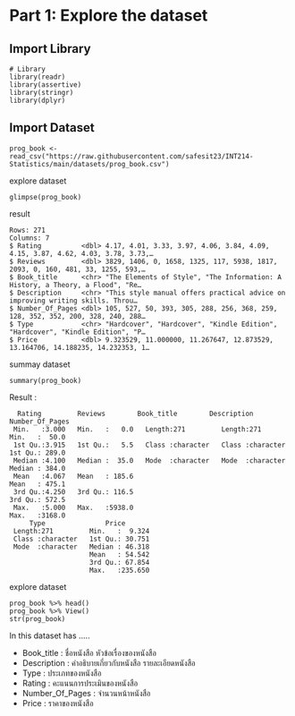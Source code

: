 # Part 1: Explore the dataset
## Import Library

```{R}
# Library
library(readr)
library(assertive)
library(stringr)
library(dplyr)
```
## Import Dataset
```{R}
prog_book <- read_csv("https://raw.githubusercontent.com/safesit23/INT214-Statistics/main/datasets/prog_book.csv")
```
explore dataset
```{R}
glimpse(prog_book)
```
result
```{R}
Rows: 271
Columns: 7
$ Rating          <dbl> 4.17, 4.01, 3.33, 3.97, 4.06, 3.84, 4.09, 4.15, 3.87, 4.62, 4.03, 3.78, 3.73,…
$ Reviews         <dbl> 3829, 1406, 0, 1658, 1325, 117, 5938, 1817, 2093, 0, 160, 481, 33, 1255, 593,…
$ Book_title      <chr> "The Elements of Style", "The Information: A History, a Theory, a Flood", "Re…
$ Description     <chr> "This style manual offers practical advice on improving writing skills. Throu…
$ Number_Of_Pages <dbl> 105, 527, 50, 393, 305, 288, 256, 368, 259, 128, 352, 352, 200, 328, 240, 288…
$ Type            <chr> "Hardcover", "Hardcover", "Kindle Edition", "Hardcover", "Kindle Edition", "P…
$ Price           <dbl> 9.323529, 11.000000, 11.267647, 12.873529, 13.164706, 14.188235, 14.232353, 1…
```
summay dataset
```{R}
summary(prog_book)
```
Result :
```{R}
  Rating         Reviews        Book_title        Description        Number_Of_Pages 
 Min.   :3.000   Min.   :   0.0   Length:271         Length:271         Min.   :  50.0  
 1st Qu.:3.915   1st Qu.:   5.5   Class :character   Class :character   1st Qu.: 289.0  
 Median :4.100   Median :  35.0   Mode  :character   Mode  :character   Median : 384.0  
 Mean   :4.067   Mean   : 185.6                                         Mean   : 475.1  
 3rd Qu.:4.250   3rd Qu.: 116.5                                         3rd Qu.: 572.5  
 Max.   :5.000   Max.   :5938.0                                         Max.   :3168.0  
     Type               Price        
 Length:271         Min.   :  9.324  
 Class :character   1st Qu.: 30.751  
 Mode  :character   Median : 46.318  
                    Mean   : 54.542  
                    3rd Qu.: 67.854  
                    Max.   :235.650  
```
explore dataset
```{R}
prog_book %>% head()
prog_book %>% View()
str(prog_book)
```

In this dataset has .....
* Book_title  : ชื่อหนังสือ หัวข้อเรื่องของหนังสือ
* Description : คำอธิบายเกี่ยวกับหนังสือ รายละเอียดหนังสือ
* Type  : ประเภทของหนังสือ 
* Rating  : คะแนนการประเมินของหนังสือ
* Number_Of_Pages : จำนวนหน้าหนังสือ
* Price : ราคาของหนังสือ
